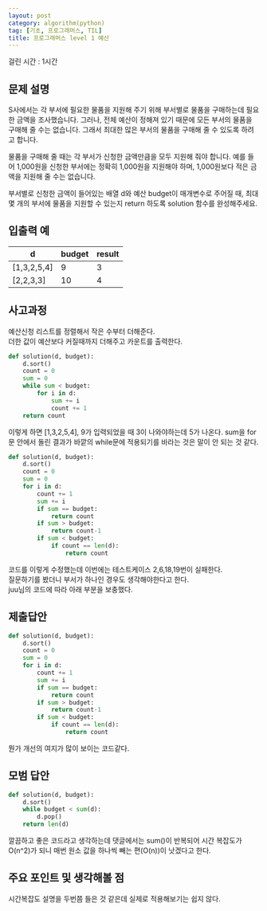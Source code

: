 ```yaml
---
layout: post
category: algorithm(python)
tag: [기초, 프로그래머스, TIL]
title: 프로그래머스 level 1 예산
---
```

걸린 시간 : 1시간 
## 문제 설명

S사에서는 각 부서에 필요한 물품을 지원해 주기 위해 부서별로 물품을 구매하는데 필요한 금액을 조사했습니다. 그러나, 전체 예산이 정해져 있기 때문에 모든 부서의 물품을 구매해 줄 수는 없습니다. 그래서 최대한 많은 부서의 물품을 구매해 줄 수 있도록 하려고 합니다.

물품을 구매해 줄 때는 각 부서가 신청한 금액만큼을 모두 지원해 줘야 합니다. 예를 들어 1,000원을 신청한 부서에는 정확히 1,000원을 지원해야 하며, 1,000원보다 적은 금액을 지원해 줄 수는 없습니다.

부서별로 신청한 금액이 들어있는 배열 d와 예산 budget이 매개변수로 주어질 때, 최대 몇 개의 부서에 물품을 지원할 수 있는지 return 하도록 solution 함수를 완성해주세요.

## 입출력 예

<table>
  <thead>
    <tr>
      <th>d</th>
      <th>budget</th>
      <th>result</th>
    </tr>
  </thead>
  <tbody>
    <tr>
      <td>[1,3,2,5,4]</td>
      <td>9</td>
      <td>3</td>
    </tr>
    <tr>
      <td>[2,2,3,3]</td>
      <td>10</td>
      <td>4</td>
    </tr>
  </tbody>
</table>

## 사고과정

예산신청 리스트를 정렬해서 작은 수부터 더해준다.  
더한 값이 예산보다 커질때까지 더해주고 카운트를 출력한다. 

```python
def solution(d, budget):
    d.sort()
    count = 0
    sum = 0
    while sum < budget:
        for i in d:
            sum += i
            count += 1
    return count
```
이렇게 하면 [1,3,2,5,4], 9가 입력되었을 때 3이 나와야하는데 5가 나온다.
sum을 for문 안에서 돌린 결과가 바깥의 while문에 적용되기를 바라는 것은 말이 안 되는 것 같다.

```python
def solution(d, budget):
    d.sort()
    count = 0
    sum = 0
    for i in d:
        count += 1
        sum += i
        if sum == budget:
            return count
        if sum > budget:
            return count-1
        if sum < budget:
            if count == len(d):
                return count
```
코드를 이렇게 수정했는데 이번에는 테스트케이스 2,6,18,19번이 실패한다.  
질문하기를 봤더니 부서가 하나인 경우도 생각해야한다고 한다.  
juu님의 코드에 따라 아래 부분을 보충했다.

## 제출답안
```python
def solution(d, budget):
    d.sort()
    count = 0
    sum = 0
    for i in d:
        count += 1
        sum += i
        if sum == budget:
            return count
        if sum > budget:
            return count-1
        if sum < budget:
            if count == len(d):
                return count
```
뭔가 개선의 여지가 많이 보이는 코드같다.

## 모범 답안

```python
def solution(d, budget):
    d.sort()
    while budget < sum(d):
        d.pop()
    return len(d)
```
깔끔하고 좋은 코드라고 생각하는데 댓글에서는 sum()이 반복되어 시간 복잡도가 O(n^2)가 되니 매번 원소 값을 하나씩 빼는 편(O(n))이 낫겠다고 한다. 

## 주요 포인트 및 생각해볼 점

시간복잡도 설명을 두번쯤 들은 것 같은데 실제로 적용해보기는 쉽지 않다.